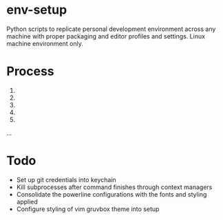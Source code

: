 # env-setup

Python scripts to replicate personal development environment across any machine with proper packaging and editor profiles and settings. Linux machine environment only.

# Process
1.
2.
3.
4.
5.
...

# Todo
- Set up git credentials into keychain
- Kill subprocesses after command finishes through context managers
- Consolidate the powerline configurations with the fonts and styling applied
- Configure styling of vim gruvbox theme into setup
